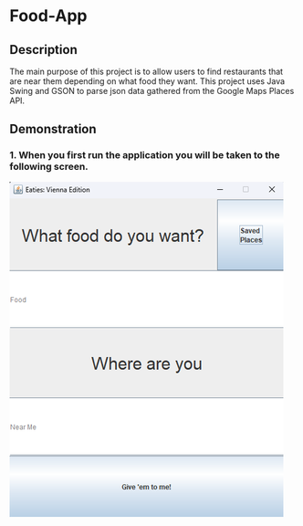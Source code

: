 # Food-App
## Description 
The main purpose of this project is to allow users to find restaurants that are near them depending on what food they want. This project uses Java Swing and GSON to parse json data gathered from the Google Maps Places API.

## Demonstration
### 1. When you first run the application you will be taken to the following screen.

![This is the initial screen](InitialScreen.png)
